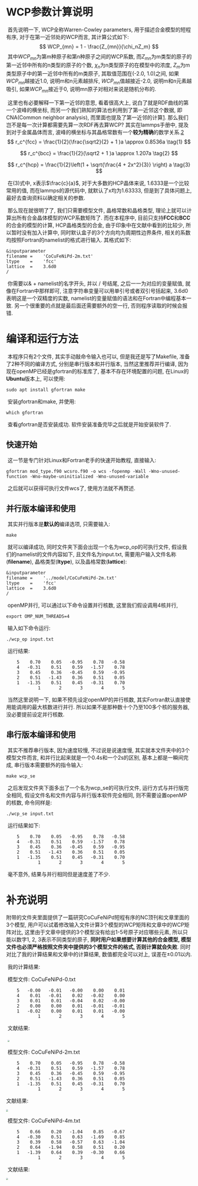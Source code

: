 # WCP参数计算说明

​		首先说明一下, WCP全称Warren-Cowley parameters, 用于描述合金模型的短程有序, 对于在第一近邻处的WCP而言, 其计算公式如下:
$$
WCP_{mn} = 1 - \frac{Z_{mn}}{\chi_nZ_m}
$$
​		其中$WCP_{mn}$为第m种原子和第n种原子之间的WCP系数, 而$Z_{mn}$为m类型的原子的第一近邻中所有的n类型的原子的个数, $\chi_n$为n类型原子的在模型中的浓度, $Z_m$为m类型原子中的第一近邻中所有的m类原子,  其取值范围在(-2.0, 1.0)之间, 如果$WCP_{mn}$越接近1.0, 说明m和n元素越排斥, $WCP_{mn}$值越接近-2.0, 说明m和n元素越吸引, 如果$WCP_{mn}$接近于0, 说明mn原子对相对来说是随机分布的. 

​		这里也有必要解释一下第一近邻的意思, 看着很高大上, 说白了就是RDF曲线的第一个波峰的横坐标, 而另一个我们熟知的算法也利用到了第一近邻这个数据, 即CNA(Common neighbor analysis), 而里面也提及了第一近邻的计算[1](https://linkinghub.elsevier.com/retrieve/pii/0927025694901090). 那么我们岂不是每一次计算都需要先算一次RDF再去算WCP? 其实在lammps手册中, 提及到对于金属晶体而言, 波峰的横坐标与其晶格常数有一个**较为精确**的数学关系.[2](https://docs.lammps.org/compute_cna_atom.html)
$$
r_c^{fcc} = \frac{1}{2}(\frac{\sqrt2}{2} + 1 )a \approx 0.8536a \tag{1}
$$

$$
r_c^{bcc} = \frac{1}{2}(\sqrt2 + 1 )a \approx 1.207a \tag{2}
$$

$$
r_c^{hcp} = \frac{1}{2}\left(1 + \sqrt{\frac{4 + 2x^2}{3}} \right) a \tag{3}
$$

​		在(3)式中, x表示$\frac{c}{a}$, 对于大多数的HCP晶体来说, 1.6333是一个比较常用的值, 而在lammps的源代码中, 就默认了x均为1.63333, 但是到了具体问题上, 最好去查询资料以确定相关的参数. 

​		那么现在就很明了了, 我们只需要模型文件, 晶格常数和晶格类型, 理论上就可以计算出所有合金晶体模型的WCP系数矩阵了. 而在本程序中, 目前只支持**FCC**和**BCC**的合金的模型的计算, HCP晶格类型的合金, 由于印象中在文献中看到的比较少, 所以暂时没有加入计算中, 同时默认盒子的3个方向均为周期性边界条件, 相关的系数均按照Fortran的namelist的格式进行输入. 其格式如下:

```
&inputparameter
filename =    'CoCuFeNiPd-2m.txt'
ltype    =    'fcc'
lattice  =    3.6d0
/

```

​		你需要以& + namelist的名字开头, 并以 / 号结尾, 之后一一为对应的变量赋值, 就像在Fortran中那样即可, 注意字符串变量可以用单引号或者双引号括起来, 3.6d0表明这是一个双精度的实数, namelist的变量赋值的语法和在Fortran中编程基本一致. 另一个很重要的点就是最后面还需要额外的空一行, 否则程序读取的时候会报错.



# 编译和运行方法

​		本程序只有2个文件, 其实手动敲命令输入也可以, 但是我还是写了Makefile, 准备了2种不同的编译方式, 分别是串行版本和并行版本, 当然这里推荐并行编译, 因为现在openMP已经是gfortran的标准库了, 基本不存在环境配置的问题, 在Linux的**Ubuntu**版本上, 可以使用:

```shell
sudo apt install gfortran make
```

​		安装gfortran和make, 并使用:

```shell
which gfortran
```

​		查看gfortran是否安装成功. 软件安装准备完毕之后就是开始安装软件了.

## 快速开始

​		这一节是专门针对Linux和Fortran老手的快速开始教程, 直接输入:

```
gfortran mod_type.f90 wcsro.f90 -o wcs -fopenmp -Wall -Wno-unused-function -Wno-maybe-uninitialized -Wno-unused-variable
```

​		之后就可以获得可执行文件wcs了, 使用方法就不再赘述.

## 并行版本编译和使用

​		其实并行版本是**默认的**编译选项, 只需要输入: 

```shell
make
```

​		就可以编译成功, 同时文件夹下面会出现一个名为wcp_op的可执行文件, 假设我们的namelist的文件内容如下, 且文件名为input.txt, 需要用户输入文件名称(**filename**), 晶格类型(**ltype**), 以及晶格常数(**lattice**):

```
&inputparameter
filename =    '../model/CoCuFeNiPd-2m.txt'
ltype    =    'fcc'
lattice  =    3.6d0
/
```

​		openMP并行, 可以通过以下命令设置并行核数, 这里我们假设调用4核并行, 

```shell
export OMP_NUM_THREADS=4
```

​		输入如下命令运行:

```shell
./wcp_op input.txt
```

​		运行结果:

```
    5    0.70    0.05   -0.95    0.78   -0.58
    4   -0.31    0.51    0.59   -1.57    0.78
    3    0.45    0.36   -0.45    0.59   -0.95
    2    0.51   -1.43    0.36    0.51    0.05
    1   -1.35    0.51    0.45   -0.31    0.70
            1       2       3       4       5
```

​		当然这里说明一下, 如果不预先设定openMP的并行核数, 其实Fortran默认直接使用能调用的最大核数进行并行. 所以如果不是那种数十个乃至100多个核的服务器, 没必要提前设定并行核数.

## 串行版本编译和使用

​		其实不推荐串行版本, 因为速度较慢, 不过说是说速度慢, 其实就本文件夹中的3个模型文件而言, 和并行比起来就是一个0.4s和一个2s的区别, 基本上都是一瞬间完成, 串行版本需要额外的指令输入:

```shell
make wcp_se
```

​		之后发现文件夹下面多出了一个名为wcp_se的可执行文件, 运行方式与并行版完全相同, 假设文件名和文件内容与并行版本软件完全相同, 则不需要设置openMP的核数, 命令同样是:

```
./wcp_se input.txt
```

​		运行结果如下:

```
    5    0.70    0.05   -0.95    0.78   -0.58
    4   -0.31    0.51    0.59   -1.57    0.78
    3    0.45    0.36   -0.45    0.59   -0.95
    2    0.51   -1.43    0.36    0.51    0.05
    1   -1.35    0.51    0.45   -0.31    0.70
            1       2       3       4       5
```

​		毫不意外, 结果与并行相同但是速度差了不少.

# 补充说明

​		附带的文件夹里面提供了一篇研究CoCuFeNiPd短程有序的NC顶刊和文章里面的3个模型, 用户可以试着修改输入文件计算3个模型的WCP矩阵和文章中的WCP矩阵对比, 这里由于文章中提供的3个模型没有给出1-5号原子对应哪些元素, 所以只能以数字1, 2, 3表示不同类型的原子, **同时用户如果想要计算其他的合金模型, 模型文件也必须严格按照文件夹中提供的3个模型文件的格式, 否则计算就会失败**. 同时对比了我的计算结果和文章中的计算结果, 数值都完全可以对上, 误差在$\pm 0.01$以内.

​		我的计算结果:

​		模型文件: CoCuFeNiPd-0.txt

```
    5   -0.00   -0.01   -0.00    0.00    0.01
    4    0.01   -0.01    0.02   -0.02    0.00
    3    0.01    0.01   -0.04    0.02   -0.00
    2    0.00    0.00    0.01   -0.01   -0.01
    1   -0.02    0.00    0.01    0.01   -0.00
            1       2       3       4       5
```

​		文献结果:

​                                                                		<img src=".\picture\WCP_RM.png" style="zoom: 33%;" />

​		模型文件: CoCuFeNiPd-2m.txt

```
    5    0.70    0.05   -0.95    0.78   -0.58
    4   -0.31    0.51    0.59   -1.57    0.78
    3    0.45    0.36   -0.45    0.59   -0.95
    2    0.51   -1.43    0.36    0.51    0.05
    1   -1.35    0.51    0.45   -0.31    0.70
            1       2       3       4       5
```

文献结果:

<img src=".\picture\WCP_2M.png" style="zoom: 33%;" />

​		模型文件: CoCuFeNiPd-4m.txt

	    5    0.66    0.20   -1.04    0.85   -0.67
	    4   -0.30    0.51    0.63   -1.69    0.85
	    3    0.39    0.58   -0.57    0.63   -1.04
	    2    0.64   -1.94    0.58    0.51    0.20
	    1   -1.39    0.64    0.39   -0.30    0.66
	            1       2       3       4       5

​		文献结果:

<img src=".\picture\WCP_4M.png" style="zoom: 33%;" />
